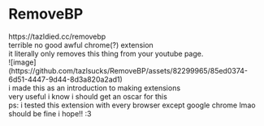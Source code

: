 # RemoveBP
<div>https://tazldied.cc/removebp</div>
terrible no good awful chrome(?) extension<div>
it literally only removes this thing from your youtube page.</div>
![image](https://github.com/tazlsucks/RemoveBP/assets/82299965/85ed0374-6d51-4447-9d44-8d3a820a2ad1)
<div>i made this as an introduction to making extensions</div>
<div>very useful i know i should get an oscar for this</div>
<p1>ps: i tested this extension with every browser except google chrome lmao should be fine i hope!! :3</p1>
